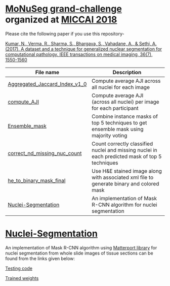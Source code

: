# [MoNuSeg grand-challenge](https://monuseg.grand-challenge.org/) organized at [MICCAI 2018](https://www.miccai2018.org/en/)

Please cite the following paper if you use this repository-

[Kumar, N., Verma, R., Sharma, S., Bhargava, S., Vahadane, A., & Sethi, A. (2017). A dataset and a technique for generalized nuclear segmentation for computational pathology. IEEE transactions on medical imaging, 36(7), 1550-1560](https://ieeexplore.ieee.org/document/7872382)



| **File name** | **Description** |
| ------------- | ------------- |
| [Aggregated_Jaccard_Index_v1_0](https://github.com/ruchikaverma-iitg/MoNuSeg/blob/master/Aggregated_Jaccard_Index_v1_0.m) | Compute average AJI across all nuclei for each image|
| [compute_AJI](https://github.com/RuchikaVermaVaid/MoNuSeg/blob/master/compute_AJI.m) | Compute average AJI (across all nuclei) per image for each participant|
| [Ensemble_mask](https://github.com/ruchikavermavaid/MoNuSeg/blob/master/ensemble_top_5.m) | Combine instance masks of top 5 techniques to get ensemble mask using majority voting|
| [correct_nd_missing_nuc_count](https://github.com/RuchikaVermaVaid/MoNuSeg/blob/master/correct_nd_missing_nuc_count.m) | Count correctly classified nuclei and missing nuclei in each predicted mask of top 5 techniques|
| [he_to_binary_mask_final](https://github.com/ruchikavermavaid/MoNuSeg/blob/master/he_to_binary_mask_final.m) | Use H&E stained image along with associated xml file to generate binary and colored mask|
| [Nuclei-Segmentation](https://github.com/ruchikaverma-iitg/Nuclei-Segmentation) | An implementation of Mask R-CNN algorithm for nuclei segmentation|

# [Nuclei-Segmentation](https://github.com/ruchikaverma-iitg/Nuclei-Segmentation)
An implementation of Mask R-CNN algorithm using [Matterport library](https://github.com/matterport/Mask_RCNN)
for nuclei segmentation from whole slide images of tissue sections can be found from the links given below: 

[Testing code](https://github.com/ruchikaverma-iitg/Nuclei-Segmentation/blob/master/Nuclei_Segmentation_testing_code.ipynb)

[Trained weights](https://drive.google.com/open?id=16oPaebQnZCMzEsEGvhSVPMvEhbKJPATQ)

